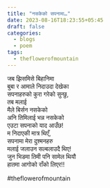```yaml
---
title: "नसकेको सपनामा…"
date: 2023-08-16T18:23:55+05:45
draft: false
categories:
  - blogs
  - poem
tags:
  - theflowerofmountain
---
```


जब झिसमिसे बिहानिमा  
बुबा र आमाले  <!--more--> 
निदाउदा देखेका  
सपनाहरुको कुरा गरेको सुन्छु,  
तब मलाई  
मैले बिर्सन नसकेको  
अनि तिमिलाई भन्न नसकेको  
एउटा सपनाको याद आउँछ!  
म निदाएकी मात्र थिएँ,  
सपनामा मेरा दुश्मनहरु  
मलाई जलाउन सल्बलाउदै थिए!  
जुन भिडमा तिमी पनि सामेल थियौ  
हातमा आगोको राँको लिएर!!

#theflowerofmountain
